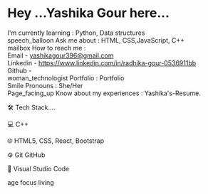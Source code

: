 # Hey ...Yashika Gour here...
  I'm currently learning : Python, Data structures <br/>
  speech_balloon Ask me about : HTML, CSS,JavaScript, C++ <br/>
  mailbox How to reach me : <br/>
           Email - yashikagour396@gmail.com <br/>
           Linkedin - https://www.linkedin.com/in/radhika-gour-0536911bb <br/>
           Github -  <br/>
  woman_technologist Portfolio : Portfolio <br/>
  Smile Pronouns : She/Her <br/>
  Page_facing_up Know about my experiences : Yashika's-Resume. <br/>


🛠  Tech Stack....

💻   C++

🌐   HTML5, CSS, React, Bootstrap

⚙️   Git GitHub

🔧   Visual Studio Code

age focus living
